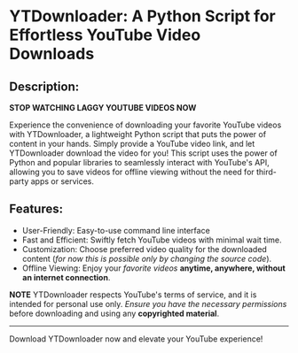 # YTDownloader: A Python Script for Effortless YouTube Video Downloads



## Description:

**STOP WATCHING LAGGY YOUTUBE VIDEOS NOW**

Experience the convenience of downloading your favorite YouTube videos with YTDownloader, a lightweight Python script that puts the power of content in your hands.
Simply provide a YouTube video link, and let YTDownloader download the video for you!
This script uses the power of Python and popular libraries to seamlessly interact with YouTube's API, allowing you to save videos for offline viewing without the need for third-party apps or services.


## Features:

- User-Friendly: Easy-to-use command line interface
- Fast and Efficient: Swiftly fetch YouTube videos with minimal wait time.
- Customization: Choose preferred video quality for the downloaded content (_for now this is possible only by changing the source code_).
- Offline Viewing: Enjoy your *favorite videos* **anytime, anywhere, without an internet connection**.

**NOTE** YTDownloader respects YouTube's terms of service, and it is intended for personal use only.
*Ensure you have the necessary permissions* before downloading and using any **copyrighted material**.

---

Download YTDownloader now and elevate your YouTube experience!


